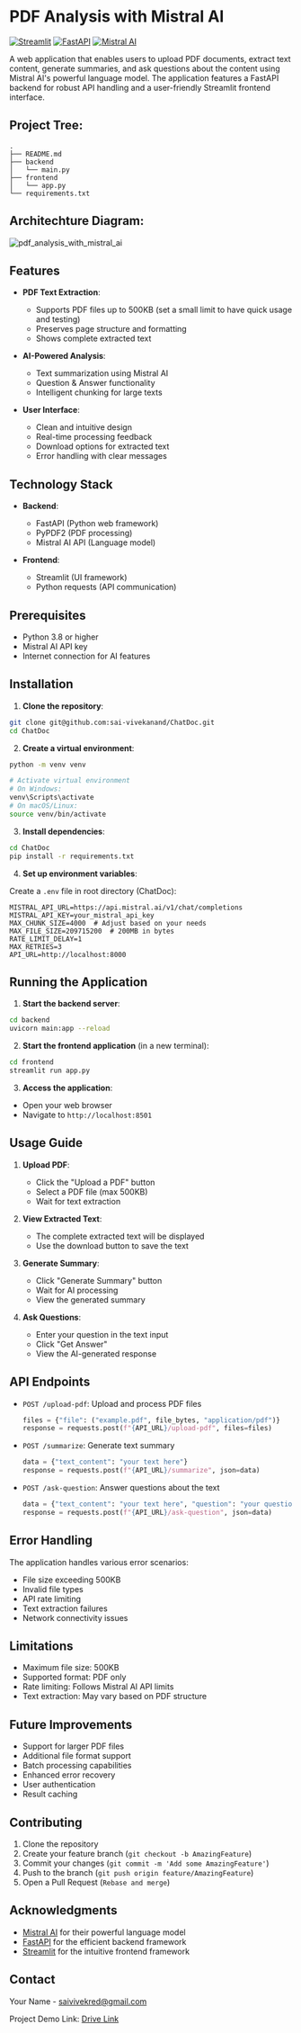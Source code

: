 # PDF Analysis with Mistral AI
[![Streamlit](https://img.shields.io/badge/Streamlit-FF4B4B?style=for-the-badge&logo=streamlit&logoColor=white)](https://streamlit.io)
[![FastAPI](https://img.shields.io/badge/FastAPI-009688?style=for-the-badge&logo=fastapi&logoColor=white)](https://fastapi.tiangolo.com/)
[![Mistral AI](https://img.shields.io/badge/Mistral_AI-black?style=for-the-badge&logo=data:image/svg+xml;base64,PHN2ZyB4bWxucz0iaHR0cDovL3d3dy53My5vcmcvMjAwMC9zdmciIHdpZHRoPSI0OCIgaGVpZ2h0PSI0OCIgdmlld0JveD0iMCAwIDI0IDI0IiBmaWxsPSJub25lIiBzdHJva2U9ImN1cnJlbnRDb2xvciIgc3Ryb2tlLXdpZHRoPSIyIiBzdHJva2UtbGluZWNhcD0icm91bmQiIHN0cm9rZS1saW5lam9pbj0icm91bmQiPjxwYXRoIGQ9Ik0xMiAyTDIgN2wxMCA1IDEwLTV6Ii8+PHBhdGggZD0iTTIgMTdsMTAgNSAxMC01Ii8+PHBhdGggZD0iTTIgMTJsMTAgNSAxMC01Ii8+PC9zdmc+)](https://mistral.ai)

A web application that enables users to upload PDF documents, extract text content, generate summaries, and ask questions about the content using Mistral AI's powerful language model. The application features a FastAPI backend for robust API handling and a user-friendly Streamlit frontend interface.

## Project Tree:

```
.
├── README.md
├── backend
│   └── main.py
├── frontend
│   └── app.py
└── requirements.txt
```

## Architechture Diagram:
![pdf_analysis_with_mistral_ai](https://github.com/user-attachments/assets/9fa5e73d-e06d-4645-a07a-4f2f99d1d787)


## Features

- **PDF Text Extraction**: 
  - Supports PDF files up to 500KB (set a small limit to have quick usage and testing)
  - Preserves page structure and formatting
  - Shows complete extracted text

- **AI-Powered Analysis**:
  - Text summarization using Mistral AI
  - Question & Answer functionality
  - Intelligent chunking for large texts

- **User Interface**:
  - Clean and intuitive design
  - Real-time processing feedback
  - Download options for extracted text
  - Error handling with clear messages

## Technology Stack

- **Backend**:
  - FastAPI (Python web framework)
  - PyPDF2 (PDF processing)
  - Mistral AI API (Language model)

- **Frontend**:
  - Streamlit (UI framework)
  - Python requests (API communication)

## Prerequisites

- Python 3.8 or higher
- Mistral AI API key
- Internet connection for AI features

## Installation

1. **Clone the repository**:
```bash
git clone git@github.com:sai-vivekanand/ChatDoc.git
cd ChatDoc
```

2. **Create a virtual environment**:
```bash
python -m venv venv

# Activate virtual environment
# On Windows:
venv\Scripts\activate
# On macOS/Linux:
source venv/bin/activate
```

3. **Install dependencies**:

```bash
cd ChatDoc
pip install -r requirements.txt
```

4. **Set up environment variables**:

Create a `.env` file in root directory (ChatDoc):

```env
MISTRAL_API_URL=https://api.mistral.ai/v1/chat/completions
MISTRAL_API_KEY=your_mistral_api_key
MAX_CHUNK_SIZE=4000  # Adjust based on your needs
MAX_FILE_SIZE=209715200  # 200MB in bytes
RATE_LIMIT_DELAY=1
MAX_RETRIES=3
API_URL=http://localhost:8000
```

## Running the Application

1. **Start the backend server**:
```bash
cd backend
uvicorn main:app --reload
```

2. **Start the frontend application** (in a new terminal):
```bash
cd frontend
streamlit run app.py
```

3. **Access the application**:
- Open your web browser
- Navigate to `http://localhost:8501`

## Usage Guide

1. **Upload PDF**:
   - Click the "Upload a PDF" button
   - Select a PDF file (max 500KB)
   - Wait for text extraction

2. **View Extracted Text**:
   - The complete extracted text will be displayed
   - Use the download button to save the text

3. **Generate Summary**:
   - Click "Generate Summary" button
   - Wait for AI processing
   - View the generated summary

4. **Ask Questions**:
   - Enter your question in the text input
   - Click "Get Answer"
   - View the AI-generated response

## API Endpoints

- `POST /upload-pdf`: Upload and process PDF files
  ```python
  files = {"file": ("example.pdf", file_bytes, "application/pdf")}
  response = requests.post(f"{API_URL}/upload-pdf", files=files)
  ```

- `POST /summarize`: Generate text summary
  ```python
  data = {"text_content": "your text here"}
  response = requests.post(f"{API_URL}/summarize", json=data)
  ```

- `POST /ask-question`: Answer questions about the text
  ```python
  data = {"text_content": "your text here", "question": "your question"}
  response = requests.post(f"{API_URL}/ask-question", json=data)
  ```

## Error Handling

The application handles various error scenarios:
- File size exceeding 500KB
- Invalid file types
- API rate limiting
- Text extraction failures
- Network connectivity issues

## Limitations

- Maximum file size: 500KB
- Supported format: PDF only
- Rate limiting: Follows Mistral AI API limits
- Text extraction: May vary based on PDF structure

## Future Improvements

- Support for larger PDF files
- Additional file format support
- Batch processing capabilities
- Enhanced error recovery
- User authentication
- Result caching

## Contributing

1. Clone the repository
2. Create your feature branch (`git checkout -b AmazingFeature`)
3. Commit your changes (`git commit -m 'Add some AmazingFeature'`)
4. Push to the branch (`git push origin feature/AmazingFeature`)
5. Open a Pull Request (`Rebase and merge`)

## Acknowledgments

- [Mistral AI](https://mistral.ai/) for their powerful language model
- [FastAPI](https://fastapi.tiangolo.com/) for the efficient backend framework
- [Streamlit](https://streamlit.io/) for the intuitive frontend framework

## Contact

Your Name - [saivivekred@gmail.com](mailto:saivivekred@gmail.com)

Project Demo Link: [Drive Link](https://drive.google.com/file/d/1oj0LHsYCn7FVxzbxr-2IQErs7-Tzg6nA/view?usp=sharing)

